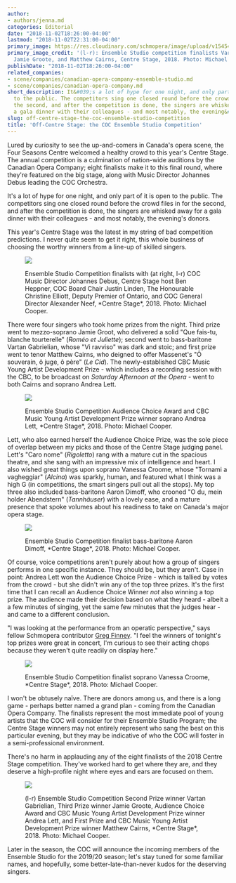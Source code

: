```yaml
---
author:
- authors/jenna.md
categories: Editorial
date: "2018-11-02T18:26:00-04:00"
lastmod: "2018-11-02T22:31:00-04:00"
primary_image: https://res.cloudinary.com/schmopera/image/upload/v1545409169/media/webhook-uploads/1541197542523/sqCentreStage.jpg.jpg
primary_image_credit: '(l-r): Ensemble Studio competition finalists Vartan Gabrielian,
  Jamie Groote, and Matthew Cairns, Centre Stage, 2018. Photo: Michael Cooper.'
publishDate: "2018-11-02T18:26:00-04:00"
related_companies:
- scene/companies/canadian-opera-company-ensemble-studio.md
- scene/companies/canadian-opera-company.md
short_description: It&#039;s a lot of hype for one night, and only part of it is open
  to the public. The competitors sing one closed round before the crowd files in for
  the second, and after the competition is done, the singers are whisked away for
  a gala dinner with their colleagues - and most notably, the evening&#039;s donors.
slug: off-centre-stage-the-coc-ensemble-studio-competition
title: 'Off-Centre Stage: the COC Ensemble Studio Competition'
---
```

Lured by curiosity to see the up-and-comers in Canada's opera scene, the Four Seasons Centre welcomed a healthy crowd to this year's Centre Stage. The annual competition is a culmination of nation-wide auditions by the Canadian Opera Company; eight finalists make it to this final round, where they're featured on the big stage, along with Music Director Johannes Debus leading the COC Orchestra.

It's a lot of hype for one night, and only part of it is open to the public. The competitors sing one closed round before the crowd files in for the second, and after the competition is done, the singers are whisked away for a gala dinner with their colleagues - and most notably, the evening's donors.

This year's Centre Stage was the latest in my string of bad competition predictions. I never quite seem to get it right, this whole business of choosing the worthy winners from a line-up of skilled singers.

<figure data-type="image">

![](https://res.cloudinary.com/schmopera/image/upload/v1545409169/media/webhook-uploads/1541197396768/Centrestage-0902.jpg.jpg)
<figcaption>Ensemble Studio Competition finalists with (at right, l-r) COC Music Director Johannes Debus, Centre Stage host Ben Heppner, COC Board Chair Justin Linden, The Honourable Christine Elliott, Deputy Premier of Ontario, and COC General Director Alexander Neef, *Centre Stage*, 2018. Photo: Michael Cooper.</figcaption>
</figure>

There were four singers who took home prizes from the night. Third prize went to mezzo-soprano Jamie Groot, who delivered a solid "Que fais-tu, blanche tourterelle" (*Roméo et Juliette*); second went to bass-baritone Vartan Gabrielian, whose "Vi ravviso" was dark and stoic; and first prize went to tenor Matthew Cairns, who deigned to offer Massenet's "Ô souverain, ô juge, ô père" (*Le Cid*). The newly-established CBC Music Young Artist Development Prize - which includes a recording session with the CBC, to be broadcast on *Saturday Afternoon at the Opera* - went to both Cairns and soprano Andrea Lett.

<figure data-type="image">

![](https://res.cloudinary.com/schmopera/image/upload/v1545409169/media/webhook-uploads/1541197402984/Centrestage-0265.jpg.jpg)
<figcaption>Ensemble Studio Competition Audience Choice Award and CBC Music Young Artist Development Prize winner soprano Andrea Lett, *Centre Stage*, 2018. Photo: Michael Cooper.</figcaption>
</figure>

Lett, who also earned herself the Audience Choice Prize, was the sole piece of overlap between my picks and those of the Centre Stage judging panel. Lett's "Caro nome" (*Rigoletto*) rang with a mature cut in the spacious theatre, and she sang with an impressive mix of intelligence and heart. I also wished great things upon soprano Vanessa Croome, whose "Tornami a vagheggiar" (*Alcina*) was sparkly, human, and featured what I think was a high G (in competitions, the smart singers pull out all the stops). My top three also included bass-baritone Aaron Dimoff, who crooned "O du, mein holder Abendstern" (*Tannhäuser*) with a lovely ease, and a mature presence that spoke volumes about his readiness to take on Canada's major opera stage.

<figure data-type="image">

![](https://res.cloudinary.com/schmopera/image/upload/v1545409169/media/webhook-uploads/1541197409108/Centrestage-0645.jpg.jpg)
<figcaption>Ensemble Studio Competition finalist bass-baritone Aaron Dimoff, *Centre Stage*, 2018. Photo: Michael Cooper.</figcaption>
</figure>

Of course, voice competitions aren't purely about how a group of singers performs in one specific instance. They should be, but they aren't. Case in point: Andrea Lett won the Audience Choice Prize - which is tallied by votes from the crowd - but she didn't win any of the top three prizes. It's the first time that I can recall an Audience Choice Winner *not* also winning a top prize. The audience made their decision based on what they heard - albeit a a few minutes of singing, yet the same few minutes that the judges hear - and came to a different conclusion.

"I was looking at the performance from an operatic perspective," says fellow Schmopera contributor [Greg Finney](/authors/greg/). "I feel the winners of tonight's top prizes were great in concert, I'm curious to see their acting chops because they weren't quite readily on display here."

<figure data-type="image">

![](https://res.cloudinary.com/schmopera/image/upload/v1545409169/media/webhook-uploads/1541197415352/Centrestage-0496.jpg.jpg)
<figcaption>Ensemble Studio Competition finalist soprano Vanessa Croome, *Centre Stage*, 2018. Photo: Michael Cooper.</figcaption>
</figure>

I won't be obtusely naïve. There are donors among us, and there is a long game - perhaps better named a grand plan - coming from the Canadian Opera Company. The finalists represent the most immediate pool of young artists that the COC will consider for their Ensemble Studio Program; the Centre Stage winners may not entirely represent who sang the best on this particular evening, but they may be indicative of who the COC will foster in a semi-professional environment.

There's no harm in applauding any of the eight finalists of the 2018 Centre Stage competition. They've worked hard to get where they are, and they deserve a high-profile night where eyes and ears are focused on them.

<figure data-type="image">

![](https://res.cloudinary.com/schmopera/image/upload/v1545409169/media/webhook-uploads/1541197421192/Centrestage-0022.jpg.jpg)
<figcaption>(l-r) Ensemble Studio Competition Second Prize winner Vartan Gabrielian, Third Prize winner Jamie Groote, Audience Choice Award and CBC Music Young Artist Development Prize winner Andrea Lett, and First Prize and CBC Music Young Artist Development Prize winner Matthew Cairns, *Centre Stage*, 2018. Photo: Michael Cooper.</figcaption>
</figure>

Later in the season, the COC will announce the incoming members of the Ensemble Studio for the 2019/20 season; let's stay tuned for some familiar names, and hopefully, some better-late-than-never kudos for the deserving singers.